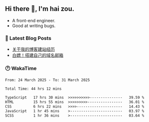 ## Hi there 👋, I'm hai zou.

- A front-end engineer.
- Good at writing bugs.

### 📖 Latest Blog Posts
<!-- BLOG-POST-LIST:START -->
- [关于我的博客建站经历](https://www.izou.top/2025/01/blog-site-build/)
- [白嫖！搭建自己的域名邮箱](https://www.izou.top/2025/01/domain-mail/)
<!-- BLOG-POST-LIST:END -->

### 🕐 WakaTime
<!--START_SECTION:waka-->

```txt
From: 24 March 2025 - To: 31 March 2025

Total Time: 44 hrs 12 mins

TypeScript   17 hrs 30 mins  >>>>>>>>>>---------------   39.59 %
HTML         15 hrs 55 mins  >>>>>>>>>----------------   36.01 %
CSS          6 hrs 22 mins   >>>>---------------------   14.43 %
JavaScript   1 hr 45 mins    >------------------------   03.97 %
SCSS         1 hr 36 mins    >------------------------   03.64 %
```

<!--END_SECTION:waka-->
